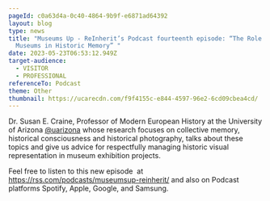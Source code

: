 ```yaml
---
pageId: c0a63d4a-0c40-4864-9b9f-e6871ad64392
layout: blog
type: news
title: "Museums Up - ReInherit’s Podcast fourteenth episode: “The Role of
  Museums in Historic Memory” "
date: 2023-05-23T06:53:12.949Z
target-audience:
  - VISITOR
  - PROFESSIONAL
referenceTo: Podcast
theme: Other
thumbnail: https://ucarecdn.com/f9f4155c-e844-4597-96e2-6cd09cbea4cd/
---
```

Dr. Susan E. Craine, Professor of Modern European History at the University of Arizona [@uarizona](https://www.instagram.com/uarizona/) whose research focuses on collective memory, historical consciousness and historical photography, talks about these topics and give us advice for respectfully managing historic visual representation in museum exhibition projects. 

Feel free to listen to this new episode  at <https://rss.com/podcasts/museumsup-reinherit/> and also on Podcast platforms Spotify, Apple, Google, and Samsung.